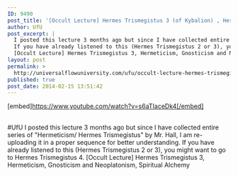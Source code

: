 ```yaml
---
ID: 9490
post_title: '[Occult Lecture] Hermes Trismegistus 3 (of Kybalion) , Hermeticism, Gnosticism and Neoplatonism #UfU'
author: UfU
post_excerpt: |
  I posted this lecture 3 months ago but since I have collected entire series of "Hermeticism/ Hermes Trismegistus" by Mr. Hall, I am re-uploading it in a proper sequence for better understanding.
  If you have already listened to this (Hermes Trismegistus 2 or 3), you might want to go to Hermes Trismegistus 4.
  [Occult Lecture] Hermes Trismegistus 3, Hermeticism, Gnosticism and Neoplatonism, Spiritual Alchemy
layout: post
permalink: >
  http://universalflowuniversity.com/ufu/occult-lecture-hermes-trismegistus-3-of-kybalion-hermeticism-gnosticism-and-neoplatonism-ufu/
published: true
post_date: 2014-02-15 13:51:42
---
```

[embed]https://www.youtube.com/watch?v=s6aTIaceDk4[/embed]</br></br>
<p>#UfU I posted this lecture 3 months ago but since I have collected entire series of "Hermeticism/ Hermes Trismegistus" by Mr. Hall, I am re-uploading it in a proper sequence for better understanding.
If you have already listened to this (Hermes Trismegistus 2 or 3), you might want to go to Hermes Trismegistus 4.
[Occult Lecture] Hermes Trismegistus 3, Hermeticism, Gnosticism and Neoplatonism, Spiritual Alchemy </p>
